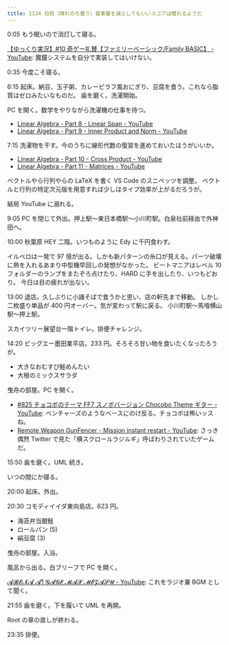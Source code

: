 ```yaml
---
title: 1134 日目（晴れのち曇り）食事量を減らしてもいいスコアは穫れるようだ
---
```


0:05 もう眠いので消灯して寝る。

[【ゆっくり実況】#10 奇ゲー礼賛【ファミリーベーシック/Family BASIC】 - YouTube](https://www.youtube.com/watch?v=c4_c3tm-5qQ):
魔鐘システムを自分で実装してはいけない。

0:35 今度こそ寝る。

6:15 起床。納豆、玉子粥、カレーピラフ風おにぎり、豆腐を食う。これなら脂質はゼロみたいなものだ。
歯を磨く。洗濯開始。

PC を開く。数学をやりながら洗濯機の仕事を待つ。

* [Linear Algebra - Part 8 - Linear Span - YouTube](https://www.youtube.com/watch?v=h7JpJfAcFFk&list=PLBh2i93oe2quLc5zaxD0WHzQTGrXMwAI6&index=8)
* [Linear Algebra - Part 9 - Inner Product and Norm - YouTube](https://www.youtube.com/watch?v=SCTWQ_W1Cw8&list=PLBh2i93oe2quLc5zaxD0WHzQTGrXMwAI6&index=9)

7:15 洗濯物を干す。今のうちに線形代数の復習を進めておいたほうがいいか。

* [Linear Algebra - Part 10 - Cross Product - YouTube](https://www.youtube.com/watch?v=HZM7K6MEdDU&list=PLBh2i93oe2quLc5zaxD0WHzQTGrXMwAI6&index=10)
* [Linear Algebra - Part 11 - Matrices - YouTube](https://www.youtube.com/watch?v=sCzd7fXxFds&list=PLBh2i93oe2quLc5zaxD0WHzQTGrXMwAI6&index=11)

ベクトルやら行列やらの LaTeX を書く VS Code のスニペッツを調整。
ベクトルと行列の特定次元版を用意すれば少しはタイプ効率が上がるだろうが。

結局 YouTube に溺れる。

9:05 PC を閉じて外出。押上駅～東日本橋駅～小川町駅。白泉社前経由で外神田へ。

10:00 秋葉原 HEY 二階。いつものように Edy に千円食わす。

イルベロは一発で 97 億が出る。しかも新パターンの糸口が見える。パーツ破壊に熱を入れるあまり中型機早回しの発想がなかった。
ビートマニアはレベル 10 フォルダーのランプをまたぞろ点けたり、HARD に手を出したり、いつもどおり。
今日は目の疲れが出ない。

13:00 退店。久しぶりに小諸そばで食うかと思い、店の軒先まで移動。
しかし二枚盛り単品が 400 円オーバー。気が変わって駅に戻る。
小川町駅～馬喰横山駅～押上駅。

スカイツリー展望台一階トイレ。排便チャレンジ。

14:20 ビッグエー墨田業平店。233 円。そろそろ甘い物を食いたくなったろうが。

* 大きなおむすび鮭めんたい
* 大根のミックスサラダ

曳舟の部屋。PC を開く。

* [#825 チョコボのテーマ FF7 スノボバージョン Chocobo Theme ギター - YouTube](https://www.youtube.com/watch?v=JDSHhDtU3Zw):
  ベンチャーズのようなベースにのけ反る。チョコボは怖いッスね。
* [Remote Weapon GunFencer - Mission instant restart - YouTube](https://www.youtube.com/watch?v=RU5pqzLArxE):
  さっき偶然 Twitter で見た「横スクロールラジルギ」呼ばわりされていたゲームだ。

15:50 歯を磨く。UML 続き。

いつの間にか寝る。

20:00 起床。外出。

20:30 コモディイイダ東向島店。623 円。

* 海苔弁当銀鮭
* ロールパン (5)
* 絹豆腐 (3)

曳舟の部屋。入浴。

風呂から出る。白ブリーフで PC を開く。

[𝓐𝓡𝓔𝓝𝓐 𝓐1 𝓖𝓐𝓖𝓔 𝓜𝓐𝓧 𝓜𝓔𝓩𝓐𝓢𝓤 - YouTube](https://www.youtube.com/watch?v=BNrKnC_hrpg):
これをラジオ兼 BGM として聞く。

21:55 歯を磨く。下を履いて UML を再開。

Root の章の直しが終わる。

23:35 排便。
